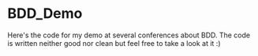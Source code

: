 # BDD_Demo
Here's the code for my demo at several conferences about BDD. The code is written neither good nor clean but feel free to take a look at it :) 
